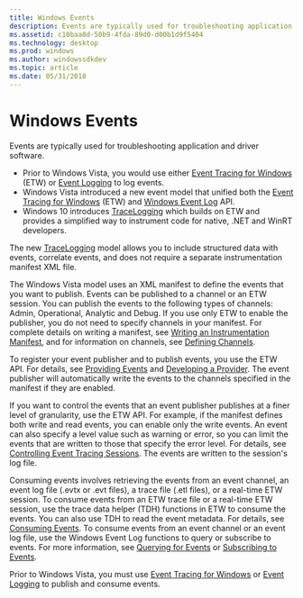 ```yaml
---
title: Windows Events
description: Events are typically used for troubleshooting application and driver software.Prior to Windows Vista, you would use either Event Tracing for Windows (ETW) or Event Logging to log events.Windows Vista introduced a new event model that unified both the Event Tracing for Windows (ETW) and Windows Event Log API.Windows 10 introduces TraceLogging which builds on ETW and provides a simplified way to instrument code for native, .NET and WinRT developers.
ms.assetid: c10baa8d-50b9-4fda-89d0-d00b1d9f5404
ms.technology: desktop
ms.prod: windows
ms.author: windowssdkdev
ms.topic: article
ms.date: 05/31/2018
---
```


# Windows Events

Events are typically used for troubleshooting application and driver software.

-   Prior to Windows Vista, you would use either [Event Tracing for Windows](https://msdn.microsoft.com/library/windows/desktop/bb968803) (ETW) or [Event Logging](https://msdn.microsoft.com/library/windows/desktop/aa363652) to log events.
-   Windows Vista introduced a new event model that unified both the [Event Tracing for Windows](https://msdn.microsoft.com/library/windows/desktop/bb968803) (ETW) and [Windows Event Log](https://msdn.microsoft.com/library/windows/desktop/aa385780) API.
-   Windows 10 introduces [TraceLogging](https://msdn.microsoft.com/library/windows/desktop/dn904636) which builds on ETW and provides a simplified way to instrument code for native, .NET and WinRT developers.

The new [TraceLogging](https://msdn.microsoft.com/library/windows/desktop/dn904636) model allows you to include structured data with events, correlate events, and does not require a separate instrumentation manifest XML file.

The Windows Vista model uses an XML manifest to define the events that you want to publish. Events can be published to a channel or an ETW session. You can publish the events to the following types of channels: Admin, Operational, Analytic and Debug. If you use only ETW to enable the publisher, you do not need to specify channels in your manifest. For complete details on writing a manifest, see [Writing an Instrumentation Manifest](https://msdn.microsoft.com/library/windows/desktop/dd996930), and for information on channels, see [Defining Channels](https://msdn.microsoft.com/library/windows/desktop/dd996911).

To register your event publisher and to publish events, you use the ETW API. For details, see [Providing Events](https://msdn.microsoft.com/library/windows/desktop/aa364098) and [Developing a Provider](https://msdn.microsoft.com/library/windows/desktop/dd996919). The event publisher will automatically write the events to the channels specified in the manifest if they are enabled.

If you want to control the events that an event publisher publishes at a finer level of granularity, use the ETW API. For example, if the manifest defines both write and read events, you can enable only the write events. An event can also specify a level value such as warning or error, so you can limit the events that are written to those that specify the error level. For details, see [Controlling Event Tracing Sessions](https://msdn.microsoft.com/library/windows/desktop/aa363694). The events are written to the session's log file.

Consuming events involves retrieving the events from an event channel, an event log file (.evtx or .evt files), a trace file (.etl files), or a real-time ETW session. To consume events from an ETW trace file or a real-time ETW session, use the trace data helper (TDH) functions in ETW to consume the events. You can also use TDH to read the event metadata. For details, see [Consuming Events](https://msdn.microsoft.com/library/windows/desktop/aa363692). To consume events from an event channel or an event log file, use the Windows Event Log functions to query or subscribe to events. For more information, see [Querying for Events](https://msdn.microsoft.com/library/windows/desktop/aa385650) or [Subscribing to Events](https://msdn.microsoft.com/library/windows/desktop/aa385771).

Prior to Windows Vista, you must use [Event Tracing for Windows](https://msdn.microsoft.com/library/windows/desktop/bb968803) or [Event Logging](https://msdn.microsoft.com/library/windows/desktop/aa363652) to publish and consume events.

 

 




